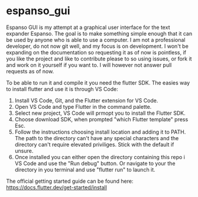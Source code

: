 # espanso_gui

Espanso GUI is my attempt at a graphical user interface for the text expander Espanso. The goal is to make something simple enough that it can be used by anyone who is able to use a computer. I am not a professional developer, do not now git well, and my focus is on development. I won't be expanding on the documentation so requesting it as of now is pointless, if you like the project and like to contribute please to so using issues, or fork it and work on it yourself if you want to. I will however not answer pull requests as of now.

To be able to run it and compile it you need the flutter SDK. The easies way to install flutter and use it is through VS Code:
1. Install VS Code, Git, and the Flutter extension for VS Code.
2. Open VS Code and type Flutter in the command palette.
3. Select new project, VS Code will prmopt you to install the Flutter SDK.
4. Choose download SDK, when prompted "which Flutter template" press Esc.
5. Follow the instructions choosing install location and adding it to PATH. The path to the directory can't have any special characters and the directory can't require elevated priviliges. Stick with the default if unsure.
6. Once installed you can either open the directory containing this repo i VS Code and use the "Run debug" button. Or navigate to your the directory in you terminal and use "flutter run" to launch it.

The official getting started guide can be found here: https://docs.flutter.dev/get-started/install




